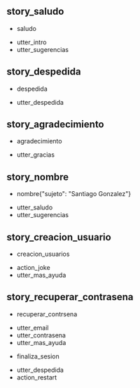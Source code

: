 ## story_saludo  <!--- The name of the story. It is not mandatory, but useful for debugging. -->
* saludo <!--- User input expressed as intent. In this case it represents users message 'Hola'. -->
 - utter_intro <!--- The response of the chatbot expressed as an action. In this case it represents chatbot's response '¿En que le puedo ayudar?' -->
 - utter_sugerencias
 
## story_despedida
* despedida
 - utter_despedida

## story_agradecimiento
* agradecimiento
 - utter_gracias
 
## story_nombre
* nombre{"sujeto": "Santiago Gonzalez"}
 - utter_saludo
 - utter_sugerencias

## story_creacion_usuario
* creacion_usuarios
 - action_joke
 - utter_mas_ayuda
 
## story_recuperar_contrasena
* recuperar_contrsena
 - utter_email
 - utter_contrasena
 - utter_mas_ayuda
* finaliza_sesion
 - utter_despedida
 - action_restart